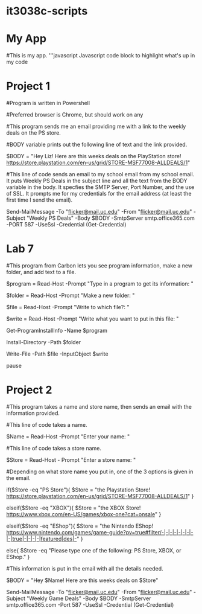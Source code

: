 # it3038c-scripts
My App
======

#This is my app.
'''javascript
Javascript code block to highlight what's up in my code

Project 1
=========

#Program is written in Powershell

#Preferred browser is Chrome, but should work on any

#This program sends me an email providing me with a link to the weekly deals on the PS store.

#BODY variable prints out the following line of text and the link provided.

$BODY = "Hey Liz! Here are this weeks deals on the PlayStation store! https://store.playstation.com/en-us/grid/STORE-MSF77008-ALLDEALS/1"

#This line of code sends an email to my school email from my school email. It puts Weekly PS Deals in the subject line and all the text from the BODY variable in the body. It specfies the SMTP Server, Port Number, and the use of SSL. It prompts me for my credentials for the email address (at least the first time I send the email).

Send-MailMessage -To "flicker@mail.uc.edu" -From "flicker@mail.uc.edu" -Subject "Weekly PS Deals" -Body $BODY -SmtpServer smtp.office365.com -PORT 587 -UseSsl -Credential (Get-Credential)

Lab 7
=====
#This program from Carbon lets you see program information, make a new folder, and add text to a file.

$program = Read-Host -Prompt "Type in a program to get its information: "

$folder = Read-Host -Prompt "Make a new folder: "

$file = Read-Host -Prompt "Write to which file?: "

$write = Read-Host -Prompt "Write what you want to put in this file: "

Get-ProgramInstallInfo -Name $program

Install-Directory -Path $folder

Write-File -Path $file -InputObject $write

pause

Project 2
=========
#This program takes a name and store name, then sends an email with the information provided.

#This line of code takes a name.

$Name = Read-Host -Prompt "Enter your name: "

#This line of code takes a store name.

$Store = Read-Host - Prompt "Enter a store name: "

#Depending on what store name you put in, one of the 3 options is given in the email.

if($Store -eq "PS Store"){
    $Store = "the Playstation Store! https://store.playstation.com/en-us/grid/STORE-MSF77008-ALLDEALS/1"
}

elseif($Store -eq "XBOX"){
    $Store = "the XBOX Store! https://www.xbox.com/en-US/games/xbox-one?cat=onsale"
}

elseif($Store -eq "EShop"){
    $Store = "the Nintendo EShop! https://www.nintendo.com/games/game-guide?pv=true#filter/-|-|-|-|-|-|-|-|-|true|-|-|-|-|featured|des|-"
}

else{
    $Store -eq "Please type one of the following: PS Store, XBOX, or EShop."
}

#This information is put in the email with all the details needed.

$BODY = "Hey $Name! Here are this weeks deals on $Store"

Send-MailMessage -To "flicker@mail.uc.edu" -From "flicker@mail.uc.edu" -Subject "Weekly Game Deals" -Body $BODY -SmtpServer smtp.office365.com -Port 587 -UseSsl -Credential (Get-Credential)


